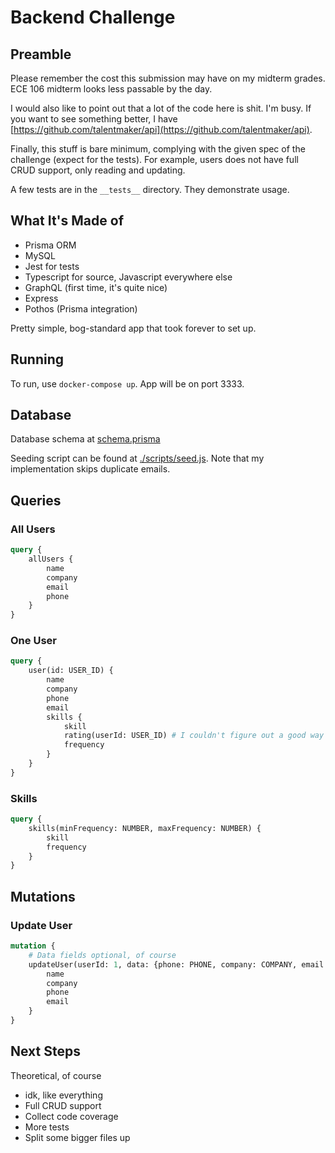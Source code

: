 # Backend Challenge

## Preamble

Please remember the cost this submission may have on my midterm grades. ECE 106 midterm looks less passable by the day.

I would also like to point out that a lot of the code here is shit. I'm busy. If you want to see something better, I have [https://github.com/talentmaker/api](https://github.com/talentmaker/api).

Finally, this stuff is bare minimum, complying with the given spec of the challenge (expect for the tests). For example, users does not have full CRUD support, only reading and updating.

A few tests are in the `__tests__` directory. They demonstrate usage.

## What It's Made of

-   Prisma ORM
-   MySQL
-   Jest for tests
-   Typescript for source, Javascript everywhere else
-   GraphQL (first time, it's quite nice)
-   Express
-   Pothos (Prisma integration)

Pretty simple, bog-standard app that took forever to set up.

## Running

To run, use `docker-compose up`. App will be on port 3333.

## Database

Database schema at [schema.prisma](schema.prisma)

Seeding script can be found at [./scripts/seed.js](./scripts/seed.js). Note that my implementation skips duplicate emails.

## Queries

### All Users

```graphql
query {
    allUsers {
        name
        company
        email
        phone
    }
}
```

### One User

```graphql
query {
    user(id: USER_ID) {
        name
        company
        phone
        email
        skills {
            skill
            rating(userId: USER_ID) # I couldn't figure out a good way around this
            frequency
        }
    }
}
```

### Skills

```graphql
query {
    skills(minFrequency: NUMBER, maxFrequency: NUMBER) {
        skill
        frequency
    }
}
```

## Mutations

### Update User

```graphql
mutation {
    # Data fields optional, of course
    updateUser(userId: 1, data: {phone: PHONE, company: COMPANY, email: EMAIL}) {
        name
        company
        phone
        email
    }
}
```

## Next Steps

Theoretical, of course

-   idk, like everything
-   Full CRUD support
-   Collect code coverage
-   More tests
-   Split some bigger files up
